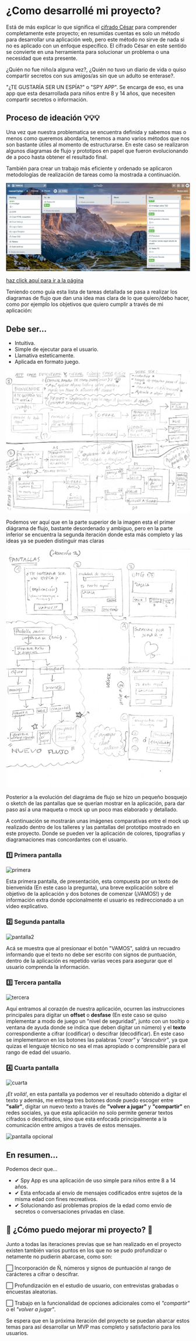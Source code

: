 # ¿Como desarrollé mi proyecto?

Está de más explicar lo que significa el [cifrado César](https://en.wikipedia.org/wiki/Caesar_cipher) para comprender completamente este proyecto; en resumidas cuentas es solo un método para desarrollar una aplicación web, pero este método no sirve de nada si no es aplicado con un enfoque específico. El cifrado César en este sentido se convierte en una herramienta para solucionar un problema o una necesidad que esta presente. 

¿Quién no fue niño/a alguna vez?, ¿Quién no tuvo un diario de vida o quiso compartir secretos con sus amigos/as sin que un adulto se enterase?.

"¿TE GUSTARÍA SER UN ESPÍA?" o "SPY APP". Se encarga de eso, es una app que esta desarrollada para niños entre 8 y 14 años, que necesiten compartir secretos o información.

## Proceso de ideación 💡💡💡

Una vez que nuestra problematica se encuentra definida y sabemos mas o menos como queremos abordarla, tenemos a mano varios métodos que nos son bastante útiles al momento de estructurarse. En este caso se realizaron algunos diagramas de flujo y prototipos en papel que fueron evolucionando de a poco hasta obtener el resultado final.

También para crear un trabajo más eficiente y ordenado se aplicaron metodologías de realización de tareas como la mostrada a continuación.

![trello](https://github.com/ivonneflowers/SCL008-Cipher/blob/master/imagenesreadme/trello.jpg)

[haz click aquí para ir a la página](https://trello.com/b/xDhHExYK/caesarcipher)

Teniendo como guía esta lista de tareas detallada se pasa a realizar los diagramas de flujo que dan una idea mas clara de lo que quiero/debo hacer, como por ejemplo los objetivos que quiero cumplir a través de mi aplicación: 

## Debe ser...
- Intuitiva.
- Simple de ejecutar para el usuario.
- Llamativa esteticamente.
- Aplicada en formato juego. 

![diagrama de flujo](https://github.com/ivonneflowers/SCL008-Cipher/blob/master/imagenesreadme/Scan.jpg)

Podemos ver aquí que en la parte superior de la imagen esta el primer diágrama de flujo, bastante desordenado y ambiguo, pero en la parte inferior se encuentra la segunda iteración donde esta más completo y las ideas ya se pueden distinguir mas claras 

![diagrama de flujo2](https://github.com/ivonneflowers/SCL008-Cipher/blob/master/imagenesreadme/Scan1.jpg)

Posterior a la evolución del diagráma de flujo se hizo un pequeño bosquejo o sketch de las pantallas que se querían mostrar en la aplicación, para dar paso así a una maqueta o mock up un poco mas elaborado y detallado.

 A continuación se mostrarán unas imágenes comparativas entre el mock up realizado dentro de los talleres y las pantallas del prototipo mostrado en este proyecto. Donde se pueden ver la aplicación de colores, tipografías y diagramaciones mas concordantes con el usuario.

### 1️⃣ **Primera pantalla** 

![primera](https://github.com/ivonneflowers/SCL008-Cipher/blob/master/imagenesreadme/Sin%20título-1.jpg)

Esta primera pantalla, de presentación, esta compuesta por un texto de bienvenida (En este caso la pregunta), una breve explicación sobre el objetivo de la aplicación y dos botones de comenzar (¡VAMOS!) y de información extra donde opcionalmente el usuario es redireccionado a un video explicativo. 



### 2️⃣ **Segunda pantalla** 
![pantalla2](https://github.com/ivonneflowers/SCL008-Cipher/blob/master/imagenesreadme/Sin%20título-2.jpg)

 Acá se muestra que al presionaar el botón "VAMOS", saldrá un recuadro informando que el texto no debe ser escrito con signos de puntuación, dentro de la aplicación es repetido varias veces para asegurar que el usuario comprenda la información. 


 ### 3️⃣ **Tercera pantalla** 

![tercera](https://github.com/ivonneflowers/SCL008-Cipher/blob/master/imagenesreadme/Sin%20título-3.jpg)

Aquí entramos al corazón de nuestra aplicación, ocurren las instrucciones principales para digitar un **offset** o **desfase** (En este caso se quiso implementar a modo de juego un "nivel de seguridad", junto con un tooltip o ventana de ayuda donde se indica que deben digitar un número) y el **texto** correspondiente a cifrar (codificar) o descifrar (decodificar). En este caso se implementaron en los botones las palabras *"crear"* y *"descubrir"*, ya que quizas el lenguaje técnico no sea el mas apropiado o comprensible para el rango de edad del usuario. 

### 4️⃣ **Cuarta pantalla** 

![cuarta](https://github.com/ivonneflowers/SCL008-Cipher/blob/master/imagenesreadme/Sin%20título-4.jpg)

*¡Et voilá!*, en esta pantalla ya podemos ver el resultado obtenido a digitar el texto y además, me entrega tres botones donde puedo escoger entre **"salir"**, digitar un nuevo texto a través de **"volver a jugar"** y **"compartir"** en redes sociales, ya que esta aplicación no solo permite generar textos cifrados o descifrados, sino que esta enfocada principalmente a la comunicación entre amigos a través de estos mensajes. 

![pantalla opcional](https://github.com/ivonneflowers/SCL008-Cipher/blob/master/imagenesreadme/Sin%20título-5.jpg)

## En resumen... 
Podemos decir que... 

- ✔ Spy App es una aplicación de uso simple para niños entre 8 a 14 años. 
- ✔  Esta enfocada al envío de mensajes codificados entre sujetos de la misma edad con fines recreativos. 
- ✔ Solucionando así problemas propios de la edad como envío de secretos o conversaciones privadas en clase.

## 👀 ¿Cómo puedo mejorar mi proyecto? 👀

Junto a todas las iteraciones previas que se han realizado en el proyecto existen también varios puntos en los que no se pudo profundizar o netamente no pudierin abarcase, como son:

⬜️ Incorporación de Ñ, números y signos de puntuación al rango de carácteres a cifrar o descifrar.

⬜️ Profundización en el estudio de usuario, con entrevistas grabadas o encuestas aleatorias. 

⬜️ Trabajo en la funcionalidad de opciones adicionales como el *"compartir"* o el *"volver a jugar"*.

Se espera que en la próxima iteración del proyecto se puedan abarcar estos temas para así desarrollar un MVP mas completo y satisfactorio para los usuarios. 






































